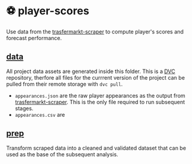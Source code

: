 # :soccer: player-scores
Use data from the [trasfermarkt-scraper](https://github.com/dcaribou/transfermarkt-scraper) to compute player's scores and forecast performance.

## [data](data)
All project data assets are generated inside this folder. This is a [DVC](https://dvc.org/) repository, therfore all files for the currrent version of the project can be pulled from their remote storage with `dvc pull`.

 * `appearances.json` are the raw player appearances as the output from [trasfermarkt-scraper](https://github.com/dcaribou/transfermarkt-scraper). This is the only file required to run subsequent stages.
 * `appearances.csv` are 

## [prep](prep)
Transform scraped data into a cleaned and validated dataset that can be used
as the base of the subsequent analysis.
